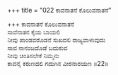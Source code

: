 +++
title = "022 ಕಾವನಾತನೆ ಕೊಲುವನಾತನೆ"

+++
ಕಾವನಾತನೆ ಕೊಲುವನಾತನೆ   
ಸಾವೆನಾತನ ಕೈಯ ಬಾಯಲಿ   
ನೀವು ಪಾಂಡವರೊಡನೆ ಸುಖದಲಿ ರಾಜ್ಯವಾಳುವುದು   
ಸಾವ ನಾನಂಜದೊಡೆ ಬದುಕುವ   
ನೀವು ಚಿಂತಿಸಲೇಕೆ ನಿಮ್ಮನು   
ಕಾವನೈ ಕರುಣದಲಿ ಗದುಗಿನ ವೀರನಾರಯಣ   ॥22॥